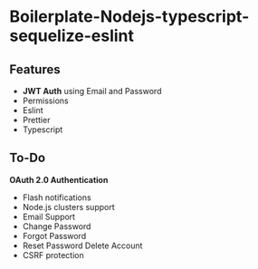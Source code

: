 # Boilerplate-Nodejs-typescript-sequelize-eslint
 Features
--------

- **JWT Auth** using Email and Password
- Permissions
- Eslint
- Prettier
- Typescript

 To-Do
--------
**OAuth 2.0 Authentication**
- Flash notifications
- Node.js clusters support
- Email Support
- Change Password
- Forgot Password
- Reset Password
  Delete Account
- CSRF protection